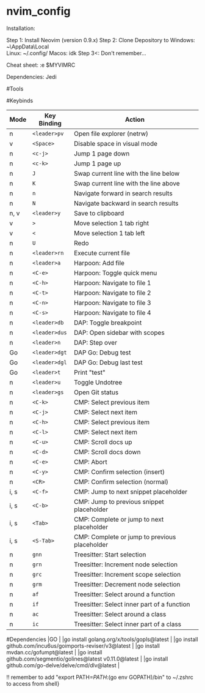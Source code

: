 ﻿# nvim_config

Installation:

Step 1: Install Neovim (version 0.9.x)
Step 2: Clone Depository to 
Windows: ~\AppData\Local\
Linux: ~/.config/
Macos: idk
Step 3<: Don't remember...

Cheat sheet:
:e $MYVIMRC

Dependencies:
Jedi

#Tools

#Keybinds

| Mode    | Key Binding              | Action                                       |
|---------|--------------------------|----------------------------------------------|
| n       | `<leader>pv`             | Open file explorer (netrw)                   |
| v       | `<Space>`                | Disable space in visual mode                 |
| n       | `<c-j>`                  | Jump 1 page down                             |
| n       | `<c-k>`                  | Jump 1 page up                               |
| n       | `J`                      | Swap current line with the line below        |
| n       | `K`                      | Swap current line with the line above        |
| n       | `n`                      | Navigate forward in search results           |
| n       | `N`                      | Navigate backward in search results          |
| n, v    | `<leader>y`              | Save to clipboard                            |
| v       | `>`                      | Move selection 1 tab right                   |
| v       | `<`                      | Move selection 1 tab left                    |
| n       | `U`                      | Redo                                         |
| n       | `<leader>rn`             | Execute current file                         |
| n       | `<leader>a`              | Harpoon: Add file                            |
| n       | `<C-e>`                  | Harpoon: Toggle quick menu                   |
| n       | `<C-h>`                  | Harpoon: Navigate to file 1                  |
| n       | `<C-t>`                  | Harpoon: Navigate to file 2                  |
| n       | `<C-n>`                  | Harpoon: Navigate to file 3                  |
| n       | `<C-s>`                  | Harpoon: Navigate to file 4                  |
| n       | `<leader>db`             | DAP: Toggle breakpoint                       |
| n       | `<leader>dus`            | DAP: Open sidebar with scopes                |
| n       | `<leader>n`              | DAP: Step over                               |
| Go      | `<leader>dgt`            | DAP Go: Debug test                           |
| Go      | `<leader>dgl`            | DAP Go: Debug last test                      |
| Go      | `<leader>t`              | Print "test"                                 |
| n       | `<leader>u`              | Toggle Undotree                              |
| n       | `<leader>gs`             | Open Git status                              |
| n       | `<C-k>`                  | CMP: Select previous item                    |
| n       | `<C-j>`                  | CMP: Select next item                        |
| n       | `<C-h>`                  | CMP: Select previous item                    |
| n       | `<C-l>`                  | CMP: Select next item                        |
| n       | `<C-u>`                  | CMP: Scroll docs up                          |
| n       | `<C-d>`                  | CMP: Scroll docs down                        |
| n       | `<C-e>`                  | CMP: Abort                                   |
| n       | `<C-y>`                  | CMP: Confirm selection (insert)              |
| n       | `<CR>`                   | CMP: Confirm selection (normal)              |
| i, s    | `<C-f>`                  | CMP: Jump to next snippet placeholder        |
| i, s    | `<C-b>`                  | CMP: Jump to previous snippet placeholder    |
| i, s    | `<Tab>`                  | CMP: Complete or jump to next placeholder    |
| i, s    | `<S-Tab>`                | CMP: Complete or jump to previous placeholder|
| n       | `gnn`                    | Treesitter: Start selection                  |
| n       | `grn`                    | Treesitter: Increment node selection         |
| n       | `grc`                    | Treesitter: Increment scope selection        |
| n       | `grm`                    | Treesitter: Decrement node selection         |
| n       | `af`                     | Treesitter: Select around a function         |
| n       | `if`                     | Treesitter: Select inner part of a function  |
| n       | `ac`                     | Treesitter: Select around a class            |
| n       | `ic`                     | Treesitter: Select inner part of a class     |

#Dependencies
|GO |
|go install golang.org/x/tools/gopls@latest |
|go install github.com/incu6us/goimports-reviser/v3@latest |
|go install mvdan.cc/gofumpt@latest |
|go install github.com/segmentio/golines@latest v0.11.0@latest |
|go install github.com/go-delve/delve/cmd/dlv@latest |

!! remember to add "export PATH=$PATH:$(go env GOPATH)/bin" to ~/.zshrc to access from shell}
